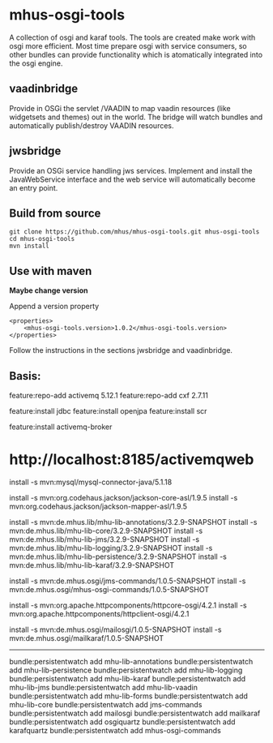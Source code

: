 mhus-osgi-tools
=============

A collection of osgi and karaf tools. The tools are created make work with osgi more efficient. Most time prepare osgi with service consumers, so other bundles can provide functionality which is atomatically integrated into the osgi engine.

vaadinbridge
-------------

Provide in OSGi the servlet /VAADIN to map vaadin resources (like widgetsets and themes) out in the world. The bridge will watch bundles and automatically publish/destroy VAADIN resources.

jwsbridge
-------------

Provide an OSGi service handling jws services. Implement and install the JavaWebService interface and the web service will automatically become an entry point.

Build from source
-------------

	git clone https://github.com/mhus/mhus-osgi-tools.git mhus-osgi-tools
	cd mhus-osgi-tools
	mvn install

Use with maven
-------------

**Maybe change version**

Append a version property

	<properties>
		<mhus-osgi-tools.version>1.0.2</mhus-osgi-tools.version>
	</properties>

Follow the instructions in the sections jwsbridge and vaadinbridge.



Basis:
------

feature:repo-add activemq 5.12.1
feature:repo-add cxf 2.7.11

feature:install jdbc
feature:install openjpa
feature:install scr

feature:install activemq-broker

#  http://localhost:8185/activemqweb


install -s mvn:mysql/mysql-connector-java/5.1.18

install -s mvn:org.codehaus.jackson/jackson-core-asl/1.9.5
install -s mvn:org.codehaus.jackson/jackson-mapper-asl/1.9.5

install -s mvn:de.mhus.lib/mhu-lib-annotations/3.2.9-SNAPSHOT
install -s mvn:de.mhus.lib/mhu-lib-core/3.2.9-SNAPSHOT
install -s mvn:de.mhus.lib/mhu-lib-jms/3.2.9-SNAPSHOT
install -s mvn:de.mhus.lib/mhu-lib-logging/3.2.9-SNAPSHOT
install -s mvn:de.mhus.lib/mhu-lib-persistence/3.2.9-SNAPSHOT
install -s mvn:de.mhus.lib/mhu-lib-karaf/3.2.9-SNAPSHOT

install -s mvn:de.mhus.osgi/jms-commands/1.0.5-SNAPSHOT
install -s mvn:de.mhus.osgi/mhus-osgi-commands/1.0.5-SNAPSHOT

install -s mvn:org.apache.httpcomponents/httpcore-osgi/4.2.1
install -s mvn:org.apache.httpcomponents/httpclient-osgi/4.2.1

install -s mvn:de.mhus.osgi/mailosgi/1.0.5-SNAPSHOT
install -s mvn:de.mhus.osgi/mailkaraf/1.0.5-SNAPSHOT

---

bundle:persistentwatch add mhu-lib-annotations
bundle:persistentwatch add mhu-lib-persistence
bundle:persistentwatch add mhu-lib-logging
bundle:persistentwatch add mhu-lib-karaf
bundle:persistentwatch add mhu-lib-jms
bundle:persistentwatch add mhu-lib-vaadin
bundle:persistentwatch add mhu-lib-forms
bundle:persistentwatch add mhu-lib-core
bundle:persistentwatch add jms-commands
bundle:persistentwatch add mailosgi
bundle:persistentwatch add mailkaraf
bundle:persistentwatch add osgiquartz
bundle:persistentwatch add karafquartz
bundle:persistentwatch add mhus-osgi-commands




